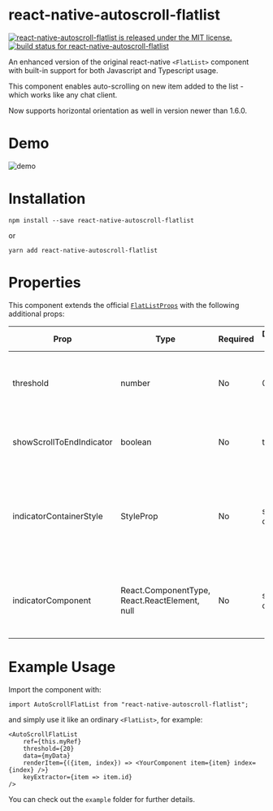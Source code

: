 # react-native-autoscroll-flatlist

[![react-native-autoscroll-flatlist is released under the MIT license.](https://img.shields.io/badge/license-MIT-blue.svg)](https://github.com/RageBill/react-native-autoscroll-flatlist/blob/master/LICENSE)
[![build status for react-native-autoscroll-flatlist](https://travis-ci.org/RageBill/react-native-autoscroll-flatlist.svg?branch=master)](https://travis-ci.org/RageBill/react-native-autoscroll-flatlist)

An enhanced version of the original react-native `<FlatList>` component with built-in support for both Javascript and Typescript usage.

This component enables auto-scrolling on new item added to the list - which works like any chat client.

Now supports horizontal orientation as well in version newer than 1.6.0.

# Demo

![demo](https://github.com/RageBill/react-native-autoscroll-flatlist/blob/master/demo.gif?raw=true)

# Installation

```
npm install --save react-native-autoscroll-flatlist
```

or

```
yarn add react-native-autoscroll-flatlist
```

# Properties

This component extends the official [`FlatListProps`](https://facebook.github.io/react-native/docs/flatlist) with the following additional props:

| Prop                     | Type                                               | Required | Default value | Description                                                                   |
| ------------------------ | -------------------------------------------------- | -------- | ------------- | ----------------------------------------------------------------------------- |
| threshold                | number                                             | No       | 0             | Distance from end of list to enable auto-scrolling.                            |
| showScrollToEndIndicator | boolean                                            | No       | true          | Whether to show an indicator to scroll to end.                                 |
| indicatorContainerStyle  | StyleProp<ViewStyle>                               | No       | see code      | The style for container of the indicator. Best to use with position absolute. |
| indicatorComponent       | React.ComponentType<any>, React.ReactElement, null | No       | see code      | The indicator itself. There is a default provided. See code for details.      |

# Example Usage

Import the component with:

```
import AutoScrollFlatList from "react-native-autoscroll-flatlist";
```

and simply use it like an ordinary `<FlatList>`, for example:

```
<AutoScrollFlatList
    ref={this.myRef}
    threshold={20}
    data={myData}
    renderItem={({item, index}) => <YourComponent item={item} index={index} />}
    keyExtractor={item => item.id}
/>
```

You can check out the `example` folder for further details.
